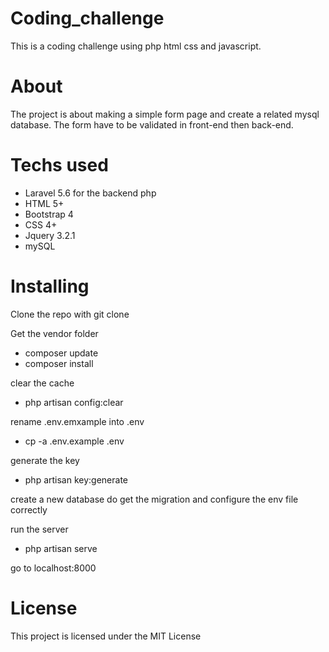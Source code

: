 # Coding_challenge

This is a coding challenge using php html css and javascript.

# About

The project is about making a simple form page and create a related mysql database.
The form have to be validated in front-end then back-end.

# Techs used

- Laravel 5.6 for the backend php
- HTML 5+
- Bootstrap 4
- CSS 4+
- Jquery 3.2.1
- mySQL 

# Installing

Clone the repo with git clone

Get the vendor folder

- composer update 
- composer install

clear the cache
- php artisan config:clear

rename .env.emxample into .env
- cp -a .env.example .env

generate the key
- php artisan key:generate

create a new database do get the migration and configure the env file correctly



run the server
- php artisan serve

go to localhost:8000




# License

This project is licensed under the MIT License

